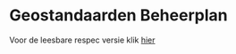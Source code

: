 # Geostandaarden Beheerplan

Voor de leesbare respec versie klik [hier](https://geonovum.github.io/Geo-standaarden-beheerplan/)


